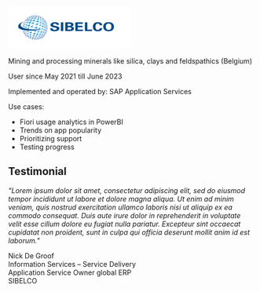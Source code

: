 
![](res/Sibelco-logo.png)

Mining and processing minerals like silica, clays and feldspathics (Belgium)


User since May 2021 till June 2023

Implemented and operated by: SAP Application Services

Use cases: 

- Fiori usage analytics in PowerBI
- Trends on app popularity
- Prioritizing support
- Testing progress

## Testimonial

*"Lorem ipsum dolor sit amet, consectetur adipiscing elit, sed do eiusmod tempor incididunt ut labore et dolore magna aliqua. Ut enim ad minim veniam, quis nostrud exercitation ullamco laboris nisi ut aliquip ex ea commodo consequat. Duis aute irure dolor in reprehenderit in voluptate velit esse cillum dolore eu fugiat nulla pariatur. Excepteur sint occaecat cupidatat non proident, sunt in culpa qui officia deserunt mollit anim id est laborum."*


Nick De Groof<br>
Information Services – Service Delivery<br>
Application Service Owner global ERP<br>
SIBELCO